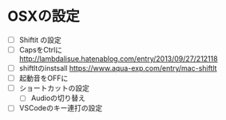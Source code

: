 # OSXの設定

- [ ] Shiftit の設定
- [ ] CapsをCtrlに
    http://lambdalisue.hatenablog.com/entry/2013/09/27/212118
- [ ] shiftltのinstsall
    https://www.aqua-exp.com/entry/mac-shiftlt
- [ ] 起動音をOFFに
- [ ] ショートカットの設定
  - [ ] Audioの切り替え
- [ ] VSCodeのキー連打の設定
